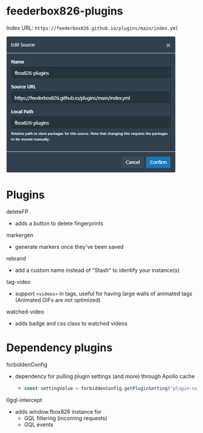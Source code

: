 # feederbox826-plugins

Index URL: `https://feederbox826.github.io/plugins/main/index.yml`

![Adding repository](docs/add-plugins.png)

# Plugins
deleteFP
- adds a button to delete fingerprints

markergen
- generate markers once they've been saved

rebrand
- add a custom name instead of "Stash" to identify your instance(s)

tag-video
- support `<videos>` in tags, useful for having large walls of animated tags (Animated GIFs are not optimized)

watched-video
- adds badge and css class to watched videos

# Dependency plugins
forbiddenConfig
- dependency for pulling plugin settings (and more) through Apollo cache
  - ```js
    const settingValue = forbiddenConfig.getPluginSetting("plugin-name", "setting-name", "fallback")
    ```


0gql-intercept
- adds window.fbox826 instance for
  - GQL filtering (incoming requests)
  - GQL events
